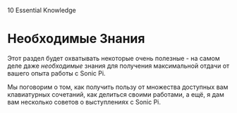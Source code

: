 10 Essential Knowledge

# Необходимые Знания

Этот раздел будет охватывать некоторые очень полезные - на самом деле даже
*необходимые* знания для получения максимальной отдачи от вашего опыта работы
с Sonic Pi.

Мы поговорим о том, как получить пользу от множества доступных вам клавиатурных
сочетаний, как делиться своими работами, а ещё, я дам вам несколько советов о
выступлениях с Sonic Pi.
